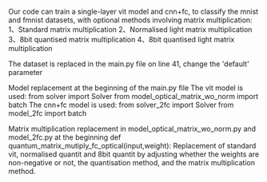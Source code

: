 Our code can train a single-layer vit model and cnn+fc, to classify the mnist and fmnist datasets, with optional methods involving matrix multiplication:
1、Standard matrix multiplication
2、Normalised light matrix multiplication
3、8bit quantised matrix multiplication
4、8bit quantised light matrix multiplication

The dataset is replaced in the main.py file on line 41, change the 'default' parameter

Model replacement at the beginning of the main.py file
The vit model is used:
from solver import Solver
from model_optical_matrix_wo_norm import batch
The cnn+fc model is used:
from solver_2fc import Solver
from model_2fc import batch

Matrix multiplication replacement in model_optical_matrix_wo_norm.py and model_2fc.py at the beginning def quantum_matrix_mutiply_fc_optical(input,weight):
Replacement of standard vit, normalised quantit and 8bit quantit by adjusting whether the weights are non-negative or not, the quantisation method, and the matrix multiplication method.
